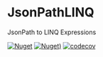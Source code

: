 # JsonPathLINQ
JsonPath to LINQ Expressions

[![Nuget](https://img.shields.io/nuget/vpre/JsonPathLINQ.svg?style=flat-square)](https://www.nuget.org/packages/JsonPathLINQ)
[![Nuget)](https://img.shields.io/nuget/dt/JsonPathLINQ.svg?style=flat-square)](https://www.nuget.org/packages/JsonPathLINQ)
[![codecov](https://codecov.io/gh/IvanJosipovic/JsonPathLINQ/branch/alpha/graph/badge.svg?token=I8ARskux8f)](https://codecov.io/gh/IvanJosipovic/JsonPathLINQ)